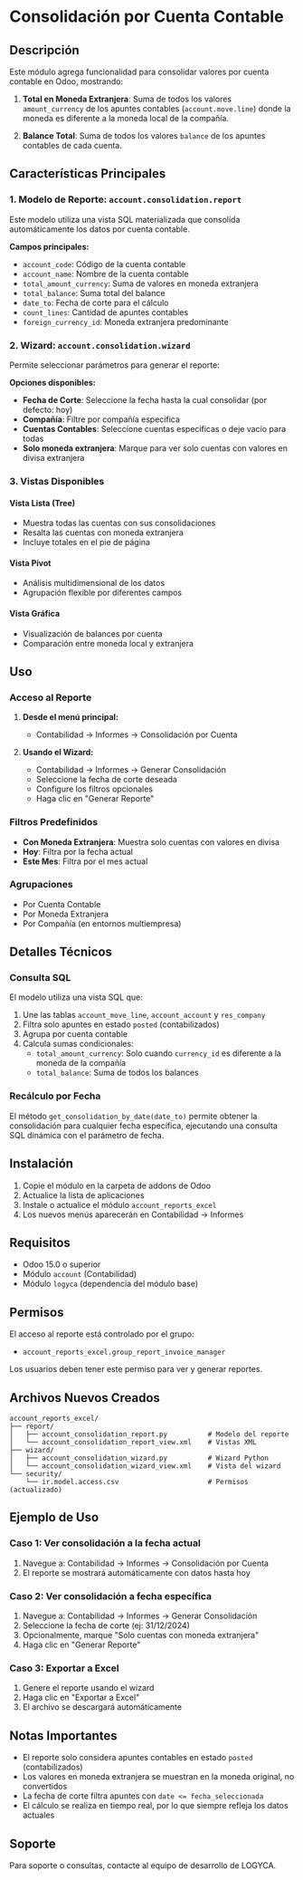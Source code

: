 # Consolidación por Cuenta Contable

## Descripción

Este módulo agrega funcionalidad para consolidar valores por cuenta contable en Odoo, mostrando:

1. **Total en Moneda Extranjera**: Suma de todos los valores `amount_currency` de los apuntes contables (`account.move.line`) donde la moneda es diferente a la moneda local de la compañía.

2. **Balance Total**: Suma de todos los valores `balance` de los apuntes contables de cada cuenta.

## Características Principales

### 1. Modelo de Reporte: `account.consolidation.report`

Este modelo utiliza una vista SQL materializada que consolida automáticamente los datos por cuenta contable.

**Campos principales:**
- `account_code`: Código de la cuenta contable
- `account_name`: Nombre de la cuenta contable
- `total_amount_currency`: Suma de valores en moneda extranjera
- `total_balance`: Suma total del balance
- `date_to`: Fecha de corte para el cálculo
- `count_lines`: Cantidad de apuntes contables
- `foreign_currency_id`: Moneda extranjera predominante

### 2. Wizard: `account.consolidation.wizard`

Permite seleccionar parámetros para generar el reporte:

**Opciones disponibles:**
- **Fecha de Corte**: Seleccione la fecha hasta la cual consolidar (por defecto: hoy)
- **Compañía**: Filtre por compañía específica
- **Cuentas Contables**: Seleccione cuentas específicas o deje vacío para todas
- **Solo moneda extranjera**: Marque para ver solo cuentas con valores en divisa extranjera

### 3. Vistas Disponibles

#### Vista Lista (Tree)
- Muestra todas las cuentas con sus consolidaciones
- Resalta las cuentas con moneda extranjera
- Incluye totales en el pie de página

#### Vista Pivot
- Análisis multidimensional de los datos
- Agrupación flexible por diferentes campos

#### Vista Gráfica
- Visualización de balances por cuenta
- Comparación entre moneda local y extranjera

## Uso

### Acceso al Reporte

1. **Desde el menú principal:**
   - Contabilidad → Informes → Consolidación por Cuenta

2. **Usando el Wizard:**
   - Contabilidad → Informes → Generar Consolidación
   - Seleccione la fecha de corte deseada
   - Configure los filtros opcionales
   - Haga clic en "Generar Reporte"

### Filtros Predefinidos

- **Con Moneda Extranjera**: Muestra solo cuentas con valores en divisa
- **Hoy**: Filtra por la fecha actual
- **Este Mes**: Filtra por el mes actual

### Agrupaciones

- Por Cuenta Contable
- Por Moneda Extranjera
- Por Compañía (en entornos multiempresa)

## Detalles Técnicos

### Consulta SQL

El modelo utiliza una vista SQL que:
1. Une las tablas `account_move_line`, `account_account` y `res_company`
2. Filtra solo apuntes en estado `posted` (contabilizados)
3. Agrupa por cuenta contable
4. Calcula sumas condicionales:
   - `total_amount_currency`: Solo cuando `currency_id` es diferente a la moneda de la compañía
   - `total_balance`: Suma de todos los balances

### Recálculo por Fecha

El método `get_consolidation_by_date(date_to)` permite obtener la consolidación para cualquier fecha específica, ejecutando una consulta SQL dinámica con el parámetro de fecha.

## Instalación

1. Copie el módulo en la carpeta de addons de Odoo
2. Actualice la lista de aplicaciones
3. Instale o actualice el módulo `account_reports_excel`
4. Los nuevos menús aparecerán en Contabilidad → Informes

## Requisitos

- Odoo 15.0 o superior
- Módulo `account` (Contabilidad)
- Módulo `logyca` (dependencia del módulo base)

## Permisos

El acceso al reporte está controlado por el grupo:
- `account_reports_excel.group_report_invoice_manager`

Los usuarios deben tener este permiso para ver y generar reportes.

## Archivos Nuevos Creados

```
account_reports_excel/
├── report/
│   ├── account_consolidation_report.py          # Modelo del reporte
│   └── account_consolidation_report_view.xml    # Vistas XML
├── wizard/
│   ├── account_consolidation_wizard.py          # Wizard Python
│   └── account_consolidation_wizard_view.xml    # Vista del wizard
└── security/
    └── ir.model.access.csv                      # Permisos (actualizado)
```

## Ejemplo de Uso

### Caso 1: Ver consolidación a la fecha actual
1. Navegue a: Contabilidad → Informes → Consolidación por Cuenta
2. El reporte se mostrará automáticamente con datos hasta hoy

### Caso 2: Ver consolidación a fecha específica
1. Navegue a: Contabilidad → Informes → Generar Consolidación
2. Seleccione la fecha de corte (ej: 31/12/2024)
3. Opcionalmente, marque "Solo cuentas con moneda extranjera"
4. Haga clic en "Generar Reporte"

### Caso 3: Exportar a Excel
1. Genere el reporte usando el wizard
2. Haga clic en "Exportar a Excel"
3. El archivo se descargará automáticamente

## Notas Importantes

- El reporte solo considera apuntes contables en estado `posted` (contabilizados)
- Los valores en moneda extranjera se muestran en la moneda original, no convertidos
- La fecha de corte filtra apuntes con `date <= fecha_seleccionada`
- El cálculo se realiza en tiempo real, por lo que siempre refleja los datos actuales

## Soporte

Para soporte o consultas, contacte al equipo de desarrollo de LOGYCA.

